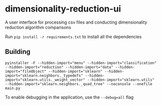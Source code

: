 # dimensionality-reduction-ui
A user interface for processing csv files and conducting dimensionality reduction algorithm comparisons


Run `pip install -r requirements.txt` to install all the dependencies 


## Building

```
pyinstaller -F --hidden-import="menu" --hidden-import="classification" --hidden-import="reduction" --hidden-import="data" --hidden-import="fileObject" --hidden-import="sklearn" --hidden-import="sklearn.neighbors._typedefs" --hidden-import="sklearn.utils._weight_vector" --hidden-import="sklearn.utils" --hidden-import="sklearn.neighbors._quad_tree" --noconsole --onefile main.py
```

To enable debugging in the application, use the `--debug=all` flag



